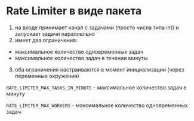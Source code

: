 Rate Limiter в виде пакета
==
1) на входе принимает канал с задачами (просто числа типа int) и запускает задачи параллельно
2) имеет два ограничения:
- максимальное количество одновременных задач
- максимальное количество задач в течении минуты
3) оба ограничения настраиваются в момент инициализации (через переменные окружения)

`RATE_LIMITER_MAX_TASKS_IN_MINUTE` - максимальное количество задач в минуту

`RATE_LIMITER_MAX_WORKERS` - максимальное количество одновременных задач
